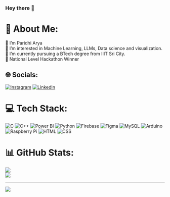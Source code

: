 ### Hey there 👋

# 💫 About Me:
👋 I’m Paridhi Arya <br>👀 I’m interested in Machine Learning, LLMs, Data science and visualization.<br>🌱 I’m currently pursuing a BTech degree from IIIT Sri City.<br> 🥇 National Level Hackathon Winner <br>


## 🌐 Socials:
[![Instagram](https://img.shields.io/badge/Instagram-%23E4405F.svg?logo=Instagram&logoColor=white)](https://www.instagram.com/paridhiaryaa/) [![LinkedIn](https://img.shields.io/badge/LinkedIn-%230077B5.svg?logo=linkedin&logoColor=white)](https://www.linkedin.com/in/paridhiarya/) 

# 💻 Tech Stack:
![C](https://img.shields.io/badge/c-%2300599C.svg?style=for-the-badge&logo=c&logoColor=white) ![C++](https://img.shields.io/badge/c++-%2300599C.svg?style=for-the-badge&logo=c%2B%2B&logoColor=white) ![Power BI](https://img.shields.io/badge/powerbi-%1405622.svg?style=for-the-badge&logo=power-bi&logoColor=white)  ![Python](https://img.shields.io/badge/python-3670A0?style=for-the-badge&logo=python&logoColor=ffdd54) ![Firebase](https://img.shields.io/badge/firebase-%23039BE5.svg?style=for-the-badge&logo=firebase) ![Figma](https://img.shields.io/badge/Figma-%2302569B.svg?style=for-the-badge&logo=Figma&logoColor=white) ![MySQL](https://img.shields.io/badge/mysql-%2300f.svg?style=for-the-badge&logo=mysql&logoColor=white) ![Arduino](https://img.shields.io/badge/-Arduino-00979D?style=for-the-badge&logo=Arduino&logoColor=white) ![Raspberry Pi](https://img.shields.io/badge/-RaspberryPi-C51A4A?style=for-the-badge&logo=Raspberry-Pi) ![HTML](https://img.shields.io/badge/HTML-%1405622.svg?style=for-the-badge&logo=html5&logoColor=white) ![CSS](https://img.shields.io/badge/CSS-%1405622.svg?style=for-the-badge&logo=css3&logoColor=white)

# 📊 GitHub Stats:

![](https://github-readme-streak-stats.herokuapp.com/?user=paridhiarya&theme=radical&hide_border=false)<br/>
![](https://github-readme-stats.vercel.app/api/top-langs/?username=paridhiarya&theme=radical&hide_border=false&include_all_commits=false&count_private=false&layout=compact)


---
[![](https://visitcount.itsvg.in/api?id=paridhiarya&icon=0&color=0)](https://visitcount.itsvg.in)

<!--
**paridhiarya/paridhiarya** is a ✨ _special_ ✨ repository because its `README.md` (this file) appears on your GitHub profile.

Here are some ideas to get you started:

- 🔭 I’m currently working on ...
- 🌱 I’m currently learning ...
- 👯 I’m looking to collaborate on ...
- 🤔 I’m looking for help with ...
- 💬 Ask me about ...
- 📫 How to reach me: ...
- 😄 Pronouns: ...
- ⚡ Fun fact: ...
-->
